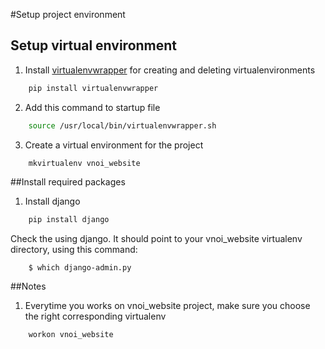 #Setup project environment

## Setup virtual environment


1. Install [virtualenvwrapper](http://virtualenvwrapper.readthedocs.org/en/latest/) for creating and deleting virtualenvironments
 

```bash
    pip install virtualenvwrapper
```

2. Add this command to startup file

```bash
    source /usr/local/bin/virtualenvwrapper.sh
```

3. Create a virtual environment for the project
```bash
    mkvirtualenv vnoi_website
```

##Install required packages

1. Install django
```bash
    pip install django
```

Check the using django. It should point to your vnoi_website virtualenv directory, using this command:
```
    $ which django-admin.py
```

##Notes
1. Everytime you works on vnoi_website project, make sure you choose the 
right corresponding virtualenv
```bash
    workon vnoi_website
```




